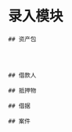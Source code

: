 # 录入模块
    ## 资产包
        
        
        
        
    ## 借款人
    
    ## 抵押物
    
    ## 借据
    
    ## 案件
    
    